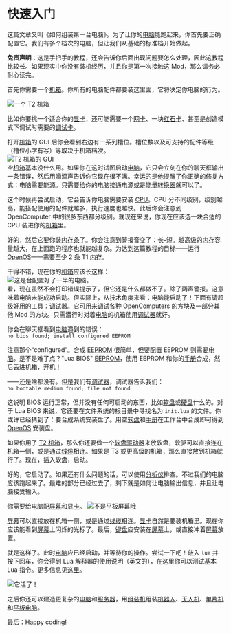 # 快速入门

这篇文章又叫《如何组装第一台电脑》。为了让你的[电脑](computer.md)能跑起来，你首先要正确配置它。我们有多个档次的电脑，但让我们从基础的标准档开始做起。

**免责声明**：这是手把手的教程，还会告诉你后面出现问题要怎么处理，因此这教程比较长。如果现实中你没有装机经历，并且你是第一次接触这 Mod，那么请务必耐心读完。

首先你需要一个[机箱](../block/case1.md)。你所有的电脑配件都要装这里面，它将决定你电脑的行为。

![一个 T2 机箱](oredict:opencomputers:case2)

比如你要挑一个适合你的[显卡](../item/graphicsCard1.md)，还可能需要一个[网卡](../item/lanCard.md)、一块[红石卡](../item/redstoneCard1.md)、甚至是创造模式下调试时需要的[调试卡](../item/debugCard.md)。

打开[机箱](../block/case1.md)的 GUI 后你会看到右边有一系列槽位。槽位数以及可支持的配件等级（槽位小字有写）等取决于机箱档次。  
![T2 机箱的 GUI](opencomputers:doc/img/configuration_case1.png)  
空[机箱](../block/case1.md)基本没什么用。如果你在这时试图启动[电脑](computer.md)，它只会立刻在你的聊天框输出一条错误，然后用滴滴声告诉你它现在很不满。幸运的是他提醒了你正确的修复方式：电脑需要能源。只需要给你的电脑接通电源或是[能量转换器](../block/powerConverter.md)就可以了。

这个时候再尝试启动，它会告诉你电脑需要安装 [CPU](../item/cpu1.md)。CPU 分不同级别，级别越高，能搭配使用的配件就越多，执行速度也越快。此后你会注意到 OpenComputer 中的很多东西都分级别。就现在来说，你现在应该选一块合适的 CPU 装进你的[机箱](../block/case1.md)里。

好的，然后它要你装[内存条](../item/ram1.md)了。你会注意到警报音变了：长-短。越高级的[内存](../item/ram1.md)容量越大，在上面跑的程序也就能越复杂。为达到这篇教程的目标——运行 [OpenOS](openOS.md)——需要至少 2 条 T1 [内存](../item/ram1.md)。

干得不错，现在你的[机箱](../block/case1.md)应该长这样：  
![这是台配置好了一半的电脑。](opencomputers:doc/img/configuration_case2.png)  
看，现在虽然不会打印错误提示了，但它还是什么都做不了。除了两声警报。这意味着电脑未能成功启动。但实际上，从技术角度来看：电脑能启动了！下面有请超级好用的工具：[调试器](../item/analyzer.md)。它可用来调试各种 OpenComputers 的方块及一部分其他 Mod 的方块。只需潜行时对着[电脑](computer.md)的机箱使用[调试器](../item/analyzer.md)就好。

你会在聊天框看到[电脑](computer.md)遇到的错误：  
`no bios found; install configured EEPROM`

注意那个“configured”。合成 [EEPROM](../item/eeprom.md) 很简单，但要配置 EEPROM 则需要[电脑](computer.md)。是不是难了点？"Lua BIOS" [EEPROM](../item/eeprom.md)，使用 EEPROM 和你的[手册](../item/manual.md)合成，然后丢进机箱，开机！

——还是啥都没有。但是我们有[调试器](../item/analyzer.md)，调试器告诉我们：  
`no bootable medium found; file not found`

这说明 BIOS 运行正常，但并没有任何可启动的东西，比如[软盘](../item/floppy.md)或[硬盘](../item/hdd1.md)什么的。对于 Lua BIOS 来说，它还要在文件系统的根目录中寻找名为 `init.lua` 的文件。你或许已经猜到了：要合成系统安装盘了。用空[软盘](../item/floppy.md)和[手册](../item/manual.md)在工作台中合成即可得到 [OpenOS](openOS.md) 安装盘。

如果你用了 [T2 机箱](../block/case2.md)，那么你还要做一个[软盘驱动器](../block/diskDrive.md)来放软盘，软驱可以直接连在机箱一侧，或是通过[线缆](../block/cable.md)相连。如果是 T3 或更高级的机箱，那么直接放到机箱就行了。现在，插入软盘，启动。

好的，它启动了。如果还有什么问题的话，可以使用[分析仪](../item/analyzer.md)排查。不过我们的电脑应该跑起来了。最难的部分已经过去了，剩下就是如何让电脑输出信息，并且让电脑接受输入。

你需要给电脑配[屏幕](../block/screen1.md)和[显卡](../item/graphicsCard1.md)。
![不是平板屏幕哦](oredict:opencomputers:screen2)

[屏幕](../block/screen1.md)可以直接放在机箱一侧，或是通过[线缆](../block/cable.md)相连。[显卡](../item/graphicsCard1.md)自然是要装机箱里。现在你应该能看到[屏幕](../block/screen1.md)上闪烁的光标了。最后，[键盘](../block/keyboard.md)应安装在[屏幕](../block/screen1.md)上，或直接冲着[屏幕](../block/screen1.md)放置。

就是这样了。此时[电脑](computer.md)应已经启动，并等待你的操作。尝试一下吧！敲入 `lua` 并按下回车，你会得到 Lua 解释器的使用说明（英文的），在这里你可以测试基本 Lua 指令。更多信息见[这里](lua.md)。

![它活了！](opencomputers:doc/img/configuration_done.png)

之后你还可以建造更复杂的[电脑](computer.md)和[服务器](../item/server1.md)，用[组装机](../block/assembler.md)组装[机器人](../block/robot.md)、[无人机](../item/drone.md)、[单片机](../block/microcontroller.md)和[平板电脑](../item/tablet.md)。

最后：Happy coding!
